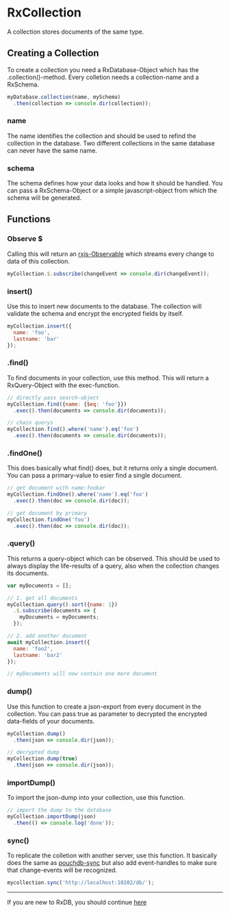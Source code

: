 # RxCollection
A collection stores documents of the same type.


## Creating a Collection
To create a collection you need a RxDatabase-Object which has the .collection()-method. Every colletion needs a collection-name and a RxSchema.

```js
myDatabase.collection(name, mySchema)
  .then(collection => console.dir(collection));
```

### name
The name identifies the collection and should be used to refind the collection in the database. Two different collections in the same database can never have the same name.

### schema
The schema defines how your data looks and how it should be handled. You can pass a RxSchema-Object or a simple javascript-object from which the schema will be generated.

## Functions

### Observe $
Calling this will return an [rxjs-Observable](http://reactivex.io/rxjs/manual/overview.html#observable) which streams every change to data of this collection.

```js
myCollection.$.subscribe(changeEvent => console.dir(changeEvent));
```

### insert()
Use this to insert new documents to the database. The collection will validate the schema and encrypt the encrypted fields by itself.

```js
myCollection.insert({
  name: 'foo',
  lastname: 'bar'
});
```

### .find()
To find documents in your collection, use this method.
This will return a RxQuery-Object with the exec-function.

```js
// directly pass search-object
myCollection.find({name: {$eq: 'foo'}})
  .exec().then(documents => console.dir(documents));

// chain querys
myCollection.find().where('name').eq('foo')
  .exec().then(documents => console.dir(documents));
```

### .findOne()
This does basically what find() does, but it returns only a single document. You can pass a primary-value to esier find a single document.

```js
// get document with name:foobar
myCollection.findOne().where('name').eq('foo')
  .exec().then(doc => console.dir(doc));

// get document by primary
myCollection.findOne('foo')
  .exec().then(doc => console.dir(doc));
```

### .query()
This returns a query-object which can be observed.
This should be used to always display the life-results of a query, also when the collection changes its documents.

```js
var myDocuments = [];

// 1. get all documents
myCollection.query().sort({name: 1})
  .$.subscribe(documents => {
    myDocuments = myDocuments;
  });

// 2. add another document
await myCollection.insert({
  name: 'foo2',
  lastname: 'bar2'
});

// myDocuments will now contain one more document
```


### dump()
Use this function to create a json-export from every document in the collection. You can pass true as parameter to decrypted the encrypted data-fields of your documents.
```js
myCollection.dump()
  .then(json => console.dir(json));

// decrypted dump
myCollection.dump(true)
  .then(json => console.dir(json));
```

### importDump()
To import the json-dump into your collection, use this function.
```js
// import the dump to the database
myCollection.importDump(json)
  .then(() => console.log('done'));
```

### sync()
To replicate the colletion with another server, use this function. It basically does the same as [pouchdb-sync](https://pouchdb.com/guides/replication.html) but also add event-handles to make sure that change-events will be recognized.
```js
mycollection.sync('http://localhost:10102/db/');
```

---------
If you are new to RxDB, you should continue [here](./RxDocument.md)
